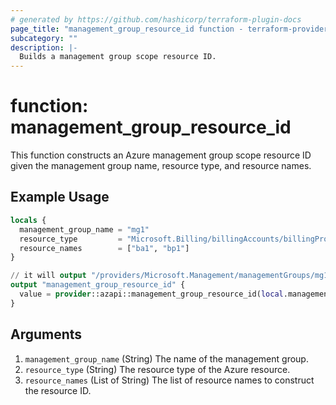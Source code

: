 ```yaml
---
# generated by https://github.com/hashicorp/terraform-plugin-docs
page_title: "management_group_resource_id function - terraform-provider-azapi"
subcategory: ""
description: |-
  Builds a management group scope resource ID.
---
```


# function: management_group_resource_id

This function constructs an Azure management group scope resource ID given the management group name, resource type, and resource names.

## Example Usage

```terraform
locals {
  management_group_name = "mg1"
  resource_type         = "Microsoft.Billing/billingAccounts/billingProfiles"
  resource_names        = ["ba1", "bp1"]
}

// it will output "/providers/Microsoft.Management/managementGroups/mg1/providers/Microsoft.Billing/billingAccounts/ba1/billingProfiles/bp1"
output "management_group_resource_id" {
  value = provider::azapi::management_group_resource_id(local.management_group_name, local.resource_type, local.resource_names)
}
```

## Arguments

<!-- arguments generated by tfplugindocs -->
1. `management_group_name` (String) The name of the management group.
1. `resource_type` (String) The resource type of the Azure resource.
1. `resource_names` (List of String) The list of resource names to construct the resource ID.

